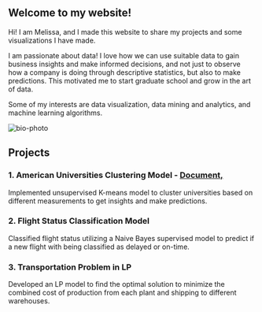 ## Welcome to my website!

Hi! I am Melissa, and I made this website to share my projects and some visualizations I have made.

I am passionate about data! I love how we can use suitable data to gain business insights and make informed decisions, and not just to observe how a company is doing through descriptive statistics, but also to make predictions. This motivated me to start graduate school and grow in the art of data. 

Some of my interests are data visualization, data mining and analytics, and machine learning algorithms.

![bio-photo](https://user-images.githubusercontent.com/69952860/97793013-3318d880-1bbc-11eb-822c-fad4fb98666d.jpg)

## Projects

### 1. American Universities Clustering Model - [Document,](https://github.com/MelissaPR24/ML_MelissaPR.git)

Implemented unsupervised K-means model to cluster universities based on different measurements to get insights and make predictions.

### 2. Flight Status Classification Model

Classified flight status utilizing a Naive Bayes supervised model to predict if a new flight with being classified as delayed or on-time.

### 3. Transportation Problem in LP

Developed an LP model to find the optimal solution to minimize the combined cost of production from each plant and shipping to different warehouses.

